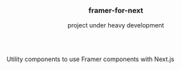 <div align='center'>
    <br/>
    <br/>
    <h3>framer-for-next</h3>
    <p>project under heavy development</p>
    <br/>
    <br/>

</div>

Utility components to use Framer components with Next.js
